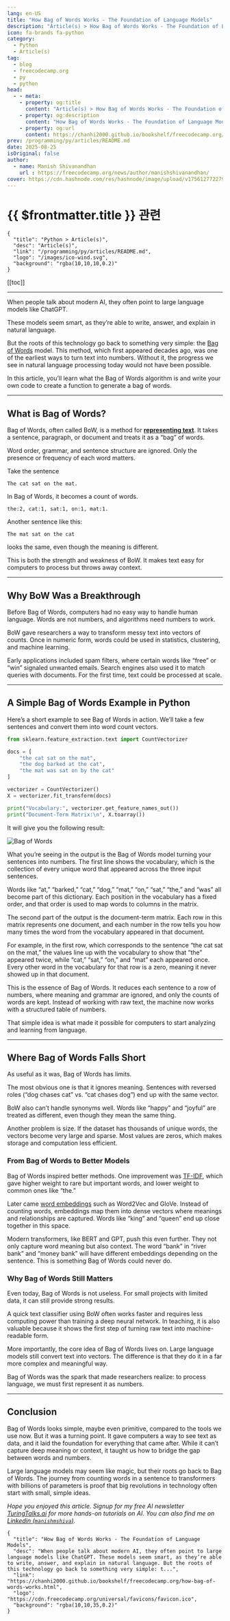 ```yaml
---
lang: en-US
title: "How Bag of Words Works - The Foundation of Language Models"
description: "Article(s) > How Bag of Words Works - The Foundation of Language Models"
icon: fa-brands fa-python
category:
  - Python
  - Article(s)
tag:
  - blog
  - freecodecamp.org
  - py
  - python
head:
  - - meta:
    - property: og:title
      content: "Article(s) > How Bag of Words Works - The Foundation of Language Models"
    - property: og:description
      content: "How Bag of Words Works - The Foundation of Language Models"
    - property: og:url
      content: https://chanhi2000.github.io/bookshelf/freecodecamp.org/how-bag-of-words-works.html
prev: /programming/py/articles/README.md
date: 2025-08-25
isOriginal: false
author:
  - name: Manish Shivanandhan
    url : https://freecodecamp.org/news/author/manishshivanandhan/
cover: https://cdn.hashnode.com/res/hashnode/image/upload/v1756127722792/e047e9d2-91ae-42f6-85d9-106260ddf432.png
---
```


# {{ $frontmatter.title }} 관련

```component VPCard
{
  "title": "Python > Article(s)",
  "desc": "Article(s)",
  "link": "/programming/py/articles/README.md",
  "logo": "/images/ico-wind.svg",
  "background": "rgba(10,10,10,0.2)"
}
```

[[toc]]

---

<SiteInfo
  name="How Bag of Words Works - The Foundation of Language Models"
  desc="When people talk about modern AI, they often point to large language models like ChatGPT. These models seem smart, as they’re able to write, answer, and explain in natural language. But the roots of this technology go back to something very simple: t..."
  url="https://freecodecamp.org/news/how-bag-of-words-works"
  logo="https://cdn.freecodecamp.org/universal/favicons/favicon.ico"
  preview="https://cdn.hashnode.com/res/hashnode/image/upload/v1756127722792/e047e9d2-91ae-42f6-85d9-106260ddf432.png"/>

When people talk about modern AI, they often point to large language models like ChatGPT.

These models seem smart, as they’re able to write, answer, and explain in natural language.

But the roots of this technology go back to something very simple: the [<VPIcon icon="fa-brands fa-wikipedia-w"/>Bag of Words](https://en.wikipedia.org/wiki/Bag-of-words_model) model. This method, which first appeared decades ago, was one of the earliest ways to turn text into numbers. Without it, the progress we see in natural language processing today would not have been possible.

In this article, you’ll learn what the Bag of Words algorithm is and write your own code to create a function to generate a bag of words.

---

## What is Bag of Words?

Bag of Words, often called BoW, is a method for [**representing text**](/freecodecamp.org/how-computers-understand-language.md). It takes a sentence, paragraph, or document and treats it as a “bag” of words.

Word order, grammar, and sentence structure are ignored. Only the presence or frequency of each word matters.

Take the sentence

```plaintext
The cat sat on the mat.
```

In Bag of Words, it becomes a count of words.

```plaintext
the:2, cat:1, sat:1, on:1, mat:1.
```

Another sentence like this:

```plaintext
The mat sat on the cat
```

looks the same, even though the meaning is different.

This is both the strength and weakness of BoW. It makes text easy for computers to process but throws away context.

---

## Why BoW Was a Breakthrough

Before Bag of Words, computers had no easy way to handle human language. Words are not numbers, and algorithms need numbers to work.

BoW gave researchers a way to transform messy text into vectors of counts. Once in numeric form, words could be used in statistics, clustering, and machine learning.

Early applications included spam filters, where certain words like “free” or “win” signaled unwanted emails. Search engines also used it to match queries with documents. For the first time, text could be processed at scale.

---

## A Simple Bag of Words Example in Python

Here’s a short example to see Bag of Words in action. We’ll take a few sentences and convert them into word count vectors.

```py
from sklearn.feature_extraction.text import CountVectorizer
```

```py
docs = [
    "the cat sat on the mat",
    "the dog barked at the cat",
    "the mat was sat on by the cat"
]
```

```py
vectorizer = CountVectorizer()
X = vectorizer.fit_transform(docs)
```

```py
print("Vocabulary:", vectorizer.get_feature_names_out())
print("Document-Term Matrix:\n", X.toarray())
```

It will give you the following result:

![Bag of Words](https://cdn.hashnode.com/res/hashnode/image/upload/v1755688011426/6e4e87bc-9f0e-4be4-a429-19a8ade70997.png)

What you’re seeing in the output is the Bag of Words model turning your sentences into numbers. The first line shows the vocabulary, which is the collection of every unique word that appeared across the three input sentences.

Words like “at,” “barked,” “cat,” “dog,” “mat,” “on,” “sat,” “the,” and “was” all become part of this dictionary. Each position in the vocabulary has a fixed order, and that order is used to map words to columns in the matrix.

The second part of the output is the document-term matrix. Each row in this matrix represents one document, and each number in the row tells you how many times the word from the vocabulary appeared in that document.

For example, in the first row, which corresponds to the sentence “the cat sat on the mat,” the values line up with the vocabulary to show that “the” appeared twice, while “cat,” “sat,” “on,” and “mat” each appeared once. Every other word in the vocabulary for that row is a zero, meaning it never showed up in that document.

This is the essence of Bag of Words. It reduces each sentence to a row of numbers, where meaning and grammar are ignored, and only the counts of words are kept. Instead of working with raw text, the machine now works with a structured table of numbers.

That simple idea is what made it possible for computers to start analyzing and learning from language.

---

## Where Bag of Words Falls Short

As useful as it was, Bag of Words has limits.

The most obvious one is that it ignores meaning. Sentences with reversed roles (“dog chases cat” vs. “cat chases dog”) end up with the same vector.

BoW also can’t handle synonyms well. Words like “happy” and “joyful” are treated as different, even though they mean the same thing.

Another problem is size. If the dataset has thousands of unique words, the vectors become very large and sparse. Most values are zeros, which makes storage and computation less efficient.

### From Bag of Words to Better Models

Bag of Words inspired better methods. One improvement was [<VPIcon icon="fas fa-globe"/>TF-IDF](https://geeksforgeeks.org/machine-learning/understanding-tf-idf-term-frequency-inverse-document-frequency/), which gave higher weight to rare but important words, and lower weight to common ones like “the.”

Later came [<VPIcon icon="fas fa-globe"/>word embeddings](https://turingtalks.ai/p/understanding-word-embeddings-the-building-blocks-of-nlp-and-gpts) such as Word2Vec and GloVe. Instead of counting words, embeddings map them into dense vectors where meanings and relationships are captured. Words like “king” and “queen” end up close together in this space.

Modern transformers, like BERT and GPT, push this even further. They not only capture word meaning but also context. The word “bank” in “river bank” and “money bank” will have different embeddings depending on the sentence. This is something Bag of Words could never do.

### Why Bag of Words Still Matters

Even today, Bag of Words is not useless. For small projects with limited data, it can still provide strong results.

A quick text classifier using BoW often works faster and requires less computing power than training a deep neural network. In teaching, it is also valuable because it shows the first step of turning raw text into machine-readable form.

More importantly, the core idea of Bag of Words lives on. Large language models still convert text into vectors. The difference is that they do it in a far more complex and meaningful way.

Bag of Words was the spark that made researchers realize: to process language, we must first represent it as numbers.

---

## Conclusion

Bag of Words looks simple, maybe even primitive, compared to the tools we use now. But it was a turning point. It gave computers a way to see text as data, and it laid the foundation for everything that came after. While it can’t capture deep meaning or context, it taught us how to bridge the gap between words and numbers.

Large language models may seem like magic, but their roots go back to Bag of Words. The journey from counting words in a sentence to transformers with billions of parameters is proof that big revolutions in technology often start with small, simple ideas.

*Hope you enjoyed this article. Signup for my free AI newsletter [<VPIcon icon="fas fa-globe"/>TuringTalks.ai](https://turingtalks.ai/) for more hands-on tutorials on AI. You can also find me on [Linkedin (<VPIcon icon="fa-brands fa-linkedin"/>`manishmshiva`)](https://linkedin.com/in/manishmshiva).*

<!-- TODO: add ARTICLE CARD -->
```component VPCard
{
  "title": "How Bag of Words Works - The Foundation of Language Models",
  "desc": "When people talk about modern AI, they often point to large language models like ChatGPT. These models seem smart, as they’re able to write, answer, and explain in natural language. But the roots of this technology go back to something very simple: t...",
  "link": "https://chanhi2000.github.io/bookshelf/freecodecamp.org/how-bag-of-words-works.html",
  "logo": "https://cdn.freecodecamp.org/universal/favicons/favicon.ico",
  "background": "rgba(10,10,35,0.2)"
}
```
